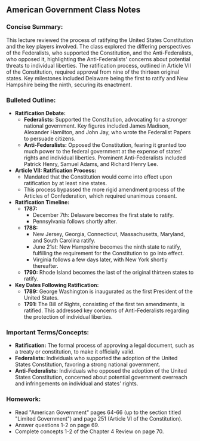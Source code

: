 ## American Government Class Notes

### Concise Summary: 

This lecture reviewed the process of ratifying the United States Constitution and the key players involved. The class explored the differing perspectives of the Federalists, who supported the Constitution, and the Anti-Federalists, who opposed it, highlighting the Anti-Federalists' concerns about potential threats to individual liberties.  The ratification process, outlined in Article VII of the Constitution, required approval from nine of the thirteen original states. Key milestones included Delaware being the first to ratify and New Hampshire being the ninth, securing its enactment. 

### Bulleted Outline:

* **Ratification Debate:**
    * **Federalists:** Supported the Constitution, advocating for a stronger national government. Key figures included James Madison, Alexander Hamilton, and John Jay, who wrote the Federalist Papers to persuade citizens. 
    * **Anti-Federalists:** Opposed the Constitution, fearing it granted too much power to the federal government at the expense of states' rights and individual liberties.  Prominent Anti-Federalists included Patrick Henry, Samuel Adams, and Richard Henry Lee.
* **Article VII: Ratification Process:**
    * Mandated that the Constitution would come into effect upon ratification by at least nine states.
    *  This process bypassed the more rigid amendment process of the Articles of Confederation, which required unanimous consent.
* **Ratification Timeline:**
    * **1787:**
        * December 7th: Delaware becomes the first state to ratify.
        *  Pennsylvania follows shortly after.
    * **1788:**
        * New Jersey, Georgia, Connecticut, Massachusetts, Maryland, and South Carolina ratify.
        * June 21st: New Hampshire becomes the ninth state to ratify, fulfilling the requirement for the Constitution to go into effect. 
        * Virginia follows a few days later, with New York shortly thereafter.
    * **1790:** Rhode Island becomes the last of the original thirteen states to ratify. 
* **Key Dates Following Ratification:**
    * **1789:** George Washington is inaugurated as the first President of the United States.
    * **1791:** The Bill of Rights, consisting of the first ten amendments, is ratified.  This addressed key concerns of Anti-Federalists regarding the protection of individual liberties. 

###  Important Terms/Concepts:

* **Ratification:** The formal process of approving a legal document, such as a treaty or constitution, to make it officially valid.
* **Federalists:** Individuals who supported the adoption of the United States Constitution, favoring a strong national government.
* **Anti-Federalists:** Individuals who opposed the adoption of the United States Constitution, concerned about potential government overreach and infringements on individual and states' rights.

### Homework:

* Read "American Government" pages 64-66 (up to the section titled "Limited Government") and page 251 (Article VI of the Constitution).
* Answer questions 1-2 on page 69.
* Complete concepts 1-2 of the Chapter 4 Review on page 70. 
